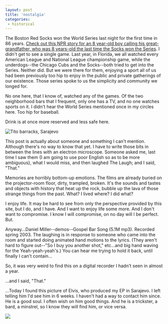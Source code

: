 ```yaml
---
layout: post
title: 'nostalgia'
categories:
 - historical
---
```


The Boston Red Socks won the World Series last night for the first time in 86 years. <a href="http://www.npr.org/templates/story/story.php?storyId=4130521">Check out this NPR story for an 8 year-old boy calling his great-grandfather, who was 8 years-old the last time the Socks won the Series</a>. I didn't get to see a single game. Last year, in Florida, we all watched every American League and National League championship game, while the underdogs--the Chicago Cubs and the Socks--both tried to get into the Series. Neither did. But we were there for them, enjoying a sport all of us had been previously too hip to enjoy in the public and private gatherings of our existence. Those series spoke to us the simplicity and community we longed for.

No one here, that I know of, watched any of the games. Of the two neighborhood bars that I frequent, only one has a TV, and no one watches sports on it. I didn't hear the World Series mentioned once in my circles here. Too hip for baseball.

Drink is at once more reserved and less safe here.

<img src="http://danielsjourney.com/blog/files/2004/10/DSCN1265.jpg" title="Tito barracks, Sarajevo" />

This post is actually about someone and something I can't mention. Although there's no way to know that yet. I have to write those bits in between the lines with an electron microscope. Someone asked me, last time I saw them {I am going to use poor English so as to be more ambiguous}, what I would miss, and then laughed The Laugh; and I said, "That."

Memories are horribly bottom-up emotions. The films are already buried on the projector-room floor, dirty, trampled, broken. It's the sounds and tastes and objects with history that heat up the rock, bubble up the lava of those strange things from the past. What? I lived where? I did what?

I enjoy life. It may be hard to see from only the perspective provided by this site, but I do, and I have. And I want to enjoy life some more. And I don't want to compromise. I know I will compromise, on no day will I be perfect. But.

Anyway...Daniel Miller--demos--Gospel Bar Song (5.1M mp3). Recorded spring 2003. The laughing is in response to someone who came into the room and started doing animated hand motions to the lyrics. (They aren't hard to figure out--"So I buy you another shot," etc...and big hand waving for the Yeah-yeah-yeah's.) You can hear me trying to hold it back, until finally I can't contain...

So, it was very weird to find this on a digital recorder I hadn't seen in almost a year.

...and I said, "That."

...Today I found this picture of Elvis, who produced my EP in Sarajevo. I left telling him I'd see him in 6 weeks. I haven't had a way to contact him since. He is a good soul. I often wish on him good things. And he is a trickster, a bard, a minstrel, so I know they will find him, or vice versa.

<img src="http://danielsjourney.com/blog/files/2004/10/elvis.jpg" />
